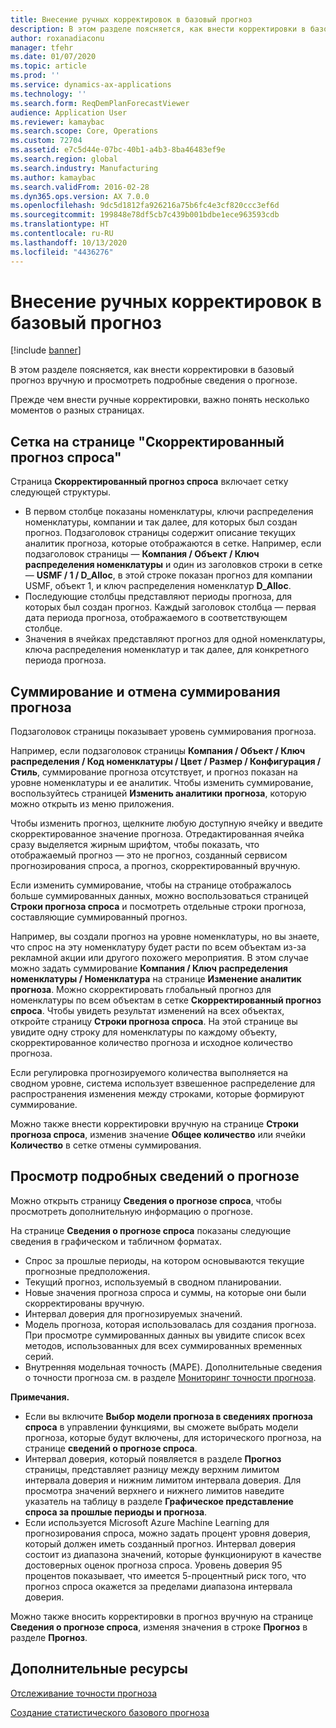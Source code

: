 ```yaml
---
title: Внесение ручных корректировок в базовый прогноз
description: В этом разделе поясняется, как внести корректировки в базовый прогноз вручную и просмотреть подробные сведения о прогнозе.
author: roxanadiaconu
manager: tfehr
ms.date: 01/07/2020
ms.topic: article
ms.prod: ''
ms.service: dynamics-ax-applications
ms.technology: ''
ms.search.form: ReqDemPlanForecastViewer
audience: Application User
ms.reviewer: kamaybac
ms.search.scope: Core, Operations
ms.custom: 72704
ms.assetid: e7c5d44e-07bc-40b1-a4b3-8ba46483ef9e
ms.search.region: global
ms.search.industry: Manufacturing
ms.author: kamaybac
ms.search.validFrom: 2016-02-28
ms.dyn365.ops.version: AX 7.0.0
ms.openlocfilehash: 9dc5d1812fa926216a75b6fc4e3cf820ccc3ef6d
ms.sourcegitcommit: 199848e78df5cb7c439b001bdbe1ece963593cdb
ms.translationtype: HT
ms.contentlocale: ru-RU
ms.lasthandoff: 10/13/2020
ms.locfileid: "4436276"
---
```

# <a name="make-manual-adjustments-to-the-baseline-forecast"></a>Внесение ручных корректировок в базовый прогноз

[!include [banner](../includes/banner.md)]

В этом разделе поясняется, как внести корректировки в базовый прогноз вручную и просмотреть подробные сведения о прогнозе. 

Прежде чем внести ручные корректировки, важно понять несколько моментов о разных страницах.

## <a name="grid-on-the-adjusted-demand-forecast-page"></a>Сетка на странице "Скорректированный прогноз спроса"
Страница **Скорректированный прогноз спроса** включает сетку следующей структуры.

-   В первом столбце показаны номенклатуры, ключи распределения номенклатуры, компании и так далее, для которых был создан прогноз. Подзаголовок страницы содержит описание текущих аналитик прогноза, которые отображаются в сетке. Например, если подзаголовок страницы — **Компания / Объект / Ключ распределения номенклатуры** и один из заголовков строки в сетке — **USMF / 1 / D\_Alloc**, в этой строке показан прогноз для компании USMF, объект 1, и ключ распределения номенклатур **D\_Alloc**.
-   Последующие столбцы представляют периоды прогноза, для которых был создан прогноз. Каждый заголовок столбца — первая дата периода прогноза, отображаемого в соответствующем столбце.
-   Значения в ячейках представляют прогноз для одной номенклатуры, ключа распределения номенклатур и так далее, для конкретного периода прогноза.

## <a name="forecast-aggregation-and-de-aggregation"></a>Суммирование и отмена суммирования прогноза
Подзаголовок страницы показывает уровень суммирования прогноза. 

Например, если подзаголовок страницы **Компания / Объект / Ключ распределения / Код номенклатуры / Цвет / Размер / Конфигурация / Стиль**, суммирование прогноза отсутствует, и прогноз показан на уровне номенклатуры и ее аналитик. Чтобы изменить суммирование, воспользуйтесь страницей **Изменить аналитики прогноза**, которую можно открыть из меню приложения. 

Чтобы изменить прогноз, щелкните любую доступную ячейку и введите скорректированное значение прогноза. Отредактированная ячейка сразу выделяется жирным шрифтом, чтобы показать, что отображаемый прогноз — это не прогноз, созданный сервисом прогнозирования спроса, а прогноз, скорректированный вручную. 

Если изменить суммирование, чтобы на странице отображалось больше суммированных данных, можно воспользоваться страницей **Строки прогноза спроса** и посмотреть отдельные строки прогноза, составляющие суммированный прогноз. 

Например, вы создали прогноз на уровне номенклатуры, но вы знаете, что спрос на эту номенклатуру будет расти по всем объектам из-за рекламной акции или другого похожего мероприятия. В этом случае можно задать суммирование **Компания / Ключ распределения номенклатуры / Номенклатура** на странице **Изменение аналитик прогноза**. Можно скорректировать глобальный прогноз для номенклатуры по всем объектам в сетке **Скорректированный прогноз спроса**. Чтобы увидеть результат изменений на всех объектах, откройте страницу **Строки прогноза спроса**. На этой странице вы увидите одну строку для номенклатуры по каждому объекту, скорректированное количество прогноза и исходное количество прогноза. 

Если регулировка прогнозируемого количества выполняется на сводном уровне, система использует взвешенное распределение для распространения изменения между строками, которые формируют суммирование. 

Можно также внести корректировки вручную на странице **Строки прогноза спроса**, изменив значение **Общее количество** или ячейки **Количество** в сетке отмены суммирования.

## <a name="viewing-details-of-the-forecast"></a>Просмотр подробных сведений о прогнозе
Можно открыть страницу **Сведения о прогнозе спроса**, чтобы просмотреть дополнительную информацию о прогнозе. 

На странице **Сведения о прогнозе спроса** показаны следующие сведения в графическом и табличном форматах.

-   Спрос за прошлые периоды, на котором основываются текущие прогнозные предположения.
-   Текущий прогноз, используемый в сводном планировании.
-   Новые значения прогноза спроса и суммы, на которые они были скорректированы вручную.
-   Интервал доверия для прогнозируемых значений.
-   Модель прогноза, которая использовалась для создания прогноза. При просмотре суммированных данных вы увидите список всех методов, использованных для всех суммированных временных серий.
-   Внутренняя модельная точность (MAPE). Дополнительные сведения о точности прогноза см. в разделе [Мониторинг точности прогноза](monitor-forecast-accuracy.md).

**Примечания.**

-   Если вы включите **Выбор модели прогноза в сведениях прогноза спроса** в управлении функциями, вы сможете выбрать модели прогноза, которые будут включены, для исторического прогноза, на странице **сведений о прогнозе спроса**.
-   Интервал доверия, который появляется в разделе **Прогноз** страницы, представляет разницу между верхним лимитом интервала доверия и нижним лимитом интервала доверия. Для просмотра значений верхнего и нижнего лимитов наведите указатель на таблицу в разделе **Графическое представление спроса за прошлые периоды и прогноза**.
-   Если используется Microsoft Azure Machine Learning для прогнозирования спроса, можно задать процент уровня доверия, который должен иметь созданный прогноз. Интервал доверия состоит из диапазона значений, которые функционируют в качестве достоверных оценок прогноза спроса. Уровень доверия 95 процентов показывает, что имеется 5-процентный риск того, что прогноз спроса окажется за пределами диапазона интервала доверия.

Можно также вносить корректировки в прогноз вручную на странице **Сведения о прогнозе спроса**, изменяя значения в строке **Прогноз** в разделе **Прогноз**.

<a name="additional-resources"></a>Дополнительные ресурсы
--------

[Отслеживание точности прогноза](monitor-forecast-accuracy.md)

[Создание статистического базового прогноза](generate-statistical-baseline-forecast.md)



